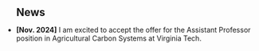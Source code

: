 <h1 id="news"></h1>

<h2 style="margin: 10px 0px 10px;">News</h2>

<ul style="padding-left: 0; list-style-position: none; ">

  <li style="margin-left: 0;"><strong>[Nov. 2024]</strong> I am excited to accept the offer for the Assistant Professor position in Agricultural Carbon Systems at Virginia Tech.</li>

</ul>
